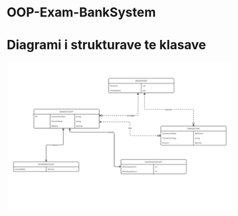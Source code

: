 # OOP-Exam-BankSystem
# Diagrami i strukturave te klasave
![Task Manager Screenshot](./Images/Diagram.jpg)
